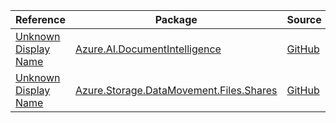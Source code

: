 | Reference | Package | Source |
|---|---|---|
|[Unknown Display Name](ai.documentintelligence-readme.md)|[Azure.AI.DocumentIntelligence](https://www.nuget.org/packages/Azure.AI.DocumentIntelligence)|[GitHub](https://github.com/Azure/azure-sdk-for-net/blob/main/sdk/documentintelligence/Azure.AI.DocumentIntelligence)|
|[Unknown Display Name](storage.datamovement.files.shares-readme.md)|[Azure.Storage.DataMovement.Files.Shares](https://www.nuget.org/packages/Azure.Storage.DataMovement.Files.Shares)|[GitHub](https://github.com/Azure/azure-sdk-for-net/blob/main/sdk/storage/Azure.Storage.DataMovement.Files.Shares)|
